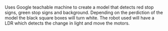 Uses Google teachable machine to create a model that detects red stop signs, green stop signs and background.
Depending on the perdiction of the model the black square boxes will turn white.
The robot used will have a LDR which detects the change in light and move the motors.
